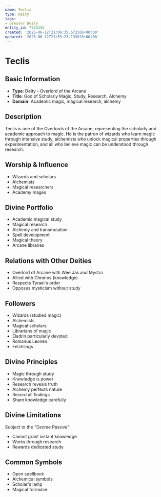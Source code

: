 ```yaml
---
name: Teclis
type: Deity
tags:
- Greater Deity
entity_id: 7763155
created: '2025-06-12T21:06:35.672508+00:00'
updated: '2025-06-12T21:53:23.133828+00:00'
---
```


# Teclis

## Basic Information
- **Type**: Deity - Overlord of the Arcane
- **Title**: God of Scholarly Magic, Study, Research, Alchemy
- **Domain**: Academic magic, magical research, alchemy

## Description
Teclis is one of the Overlords of the Arcane, representing the scholarly and academic approach to magic. He is the patron of wizards who learn magic through intensive study, alchemists who unlock magical properties through experimentation, and all who believe magic can be understood through research.

## Worship & Influence
- Wizards and scholars
- Alchemists
- Magical researchers
- Academy mages

## Divine Portfolio
- Academic magical study
- Magical research
- Alchemy and transmutation
- Spell development
- Magical theory
- Arcane libraries

## Relations with Other Deities
- Overlord of Arcane with Wee Jas and Mystra
- Allied with Chronos (knowledge)
- Respects Tyrael's order
- Opposes mysticism without study

## Followers
- Wizards (studied magic)
- Alchemists
- Magical scholars
- Librarians of magic
- Eladrin particularly devoted
- Romanus Leonen
- Fetchlings

## Divine Principles
- Magic through study
- Knowledge is power
- Research reveals truth
- Alchemy perfects nature
- Record all findings
- Share knowledge carefully

## Divine Limitations
Subject to the "Decree Passive":
- Cannot grant instant knowledge
- Works through research
- Rewards dedicated study

## Common Symbols
- Open spellbook
- Alchemical symbols
- Scholar's lamp
- Magical formulae